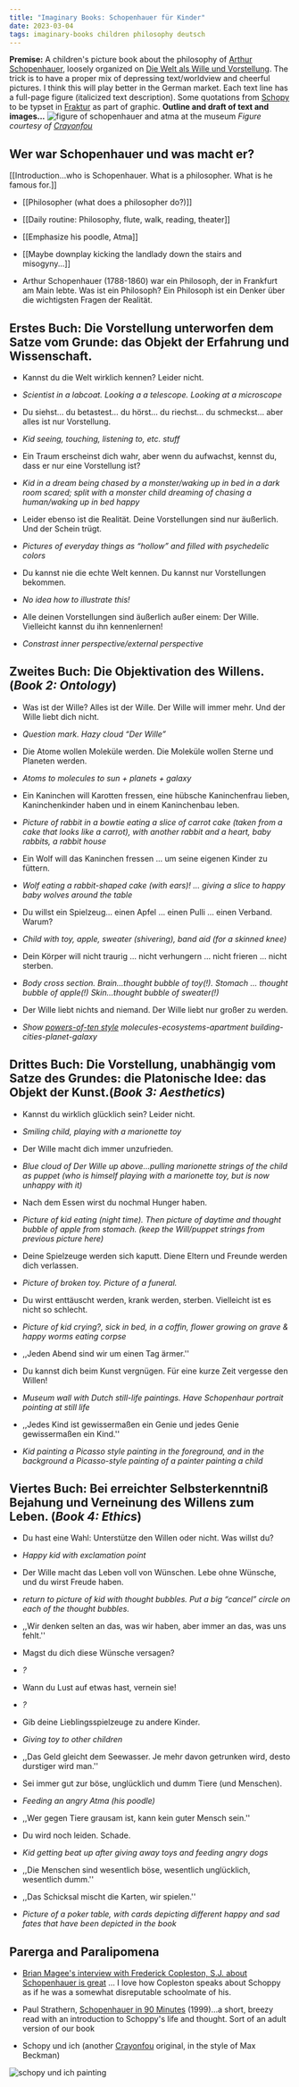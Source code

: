 ```yaml
---
title: "Imaginary Books: Schopenhauer für Kinder"
date: 2023-03-04
tags: imaginary-books children philosophy deutsch
---
```


**Premise:** A children's picture book about the philosophy of [Arthur Schopenhauer](https://en.wikipedia.org/wiki/Arthur_Schopenhauer), loosely organized on [Die Welt als Wille und Vorstellung](https://en.wikipedia.org/wiki/The_World_as_Will_and_Representation). The trick is to have a proper mix of depressing text/worldview and cheerful pictures.  I think this will play better in the German market.  Each text line has a full-page figure (italicized text description).  Some quotations from [Schopy](https://en.wikipedia.org/wiki/Arthur_Schopenhauer) to be typset in [Fraktur](https://en.wikipedia.org/wiki/Fraktur) as part of graphic.  **Outline and draft of text and images...** 
![figure of schopenhauer and atma at the museum](/blog/images/2023/3/4/schopy_fig1.jpg)
*Figure courtesy of [Crayonfou](https://crayonfou.com)*

## Wer war Schopenhauer und was macht er?

[[Introduction…who is Schopenhauer.  What is a philosopher.  What is he famous for.]]


- [[Philosopher (what does a philosopher do?)]]
- [[Daily routine: Philosophy, flute, walk, reading, theater]]
- [[Emphasize his poodle, Atma]]
- [[Maybe downplay kicking the landlady down the stairs and misogyny...]]

- Arthur Schopenhauer (1788-1860) war ein Philosoph, der in Frankfurt am Main lebte. Was ist ein Philosoph? Ein Philosoph ist ein Denker über die wichtigsten Fragen der Realität.

## Erstes Buch:  Die Vorstellung unterworfen dem Satze vom Grunde: das Objekt der Erfahrung und Wissenschaft. 

- Kannst du die Welt wirklich kennen?  Leider nicht.
- *Scientist in a labcoat.  Looking a a telescope.  Looking at a microscope*

- Du siehst… du betastest… du hörst… du riechst… du schmeckst… aber alles ist nur Vorstellung.  
- *Kid seeing, touching, listening to, etc. stuff*

- Ein Traum erscheinst dich wahr, aber wenn du aufwachst, kennst du, dass er nur eine Vorstellung ist?
- *Kid in a dream being chased by a monster/waking up in bed in a dark room scared; split with a monster child dreaming of chasing a human/waking up in bed happy*

- Leider ebenso ist die Realität.  Deine Vorstellungen sind nur äußerlich.  Und der Schein trügt.  
- *Pictures of everyday things as “hollow” and filled with psychedelic colors*

- Du kannst nie die echte Welt kennen.  Du kannst nur Vorstellungen bekommen.  
- *No idea how to illustrate this!* 

- Alle deinen Vorstellungen sind äußerlich außer einem:  Der Wille.  Vielleicht kannst du ihn kennenlernen!
- *Constrast inner perspective/external perspective*


## Zweites Buch:  Die Objektivation des Willens. (*Book 2: Ontology*)

- Was ist der Wille? Alles ist der Wille. Der Wille will immer mehr. Und der Wille liebt dich nicht.
- *Question mark.  Hazy cloud “Der Wille”*

- Die Atome wollen Moleküle werden. Die Moleküle wollen Sterne und Planeten werden.
- *Atoms to molecules to sun + planets + galaxy*

- Ein Kaninchen will Karotten fressen, eine hübsche Kaninchenfrau lieben, Kaninchenkinder haben und in einem Kaninchenbau leben.
- *Picture of rabbit in a bowtie eating a slice of carrot cake (taken from a cake that looks like a carrot), with another rabbit and a heart,  baby rabbits,  a rabbit house*

- Ein Wolf will das Kaninchen fressen ... um seine eigenen Kinder zu füttern.
- *Wolf eating a rabbit-shaped cake (with ears)! … giving a slice to happy baby wolves around the table*

- Du willst ein Spielzeug… einen Apfel …  einen Pulli … einen Verband.  Warum?   
- *Child with toy, apple, sweater (shivering), band aid (for a skinned knee)*

- Dein Körper will nicht traurig … nicht verhungern … nicht frieren … nicht sterben.
- *Body cross section.  Brain…thought bubble of toy(!).  Stomach … thought bubble of apple(!)  Skin…thought bubble of sweater(!)*

- Der Wille liebt nichts and niemand.  Der Wille liebt nur großer zu werden.  
- *Show [powers-of-ten style](https://en.wikipedia.org/wiki/Powers_of_Ten_(film)) molecules-ecosystems-apartment building-cities-planet-galaxy*


## Drittes Buch:  Die Vorstellung, unabhängig vom Satze des Grundes: die Platonische Idee: das Objekt der Kunst.(*Book 3: Aesthetics*)

- Kannst du wirklich glücklich sein?  Leider nicht.  
- *Smiling child, playing with a marionette toy*

- Der Wille macht dich immer unzufrieden.
- *Blue cloud of Der Wille up above…pulling marionette strings of the child as puppet (who is himself playing with a marionette toy, but is now unhappy with it)*

- Nach dem Essen wirst du nochmal Hunger haben.
- *Picture of kid eating (night time).  Then picture of daytime and thought bubble of apple from stomach. (keep the Will/puppet strings from previous picture here)*

- Deine Spielzeuge werden sich kaputt.  Diene Eltern und Freunde werden dich verlassen.
- *Picture of broken toy.  Picture of a funeral.*

- Du wirst enttäuscht werden, krank werden, sterben. Vielleicht ist es nicht so schlecht.
- *Picture of kid crying?, sick in bed, in a coffin, flower growing on grave & happy worms eating corpse*
- ,,Jeden Abend sind wir um einen Tag ärmer.''

- Du kannst dich beim Kunst vergnügen.  Für eine kurze Zeit vergesse den Willen!
- *Museum wall with Dutch still-life paintings.  Have Schopenhaur portrait pointing at still life*
- ,,Jedes Kind ist gewissermaßen ein Genie und jedes Genie gewissermaßen ein Kind.''
- *Kid painting a Picasso style painting in the foreground, and in the background a Picasso-style painting of a painter painting a child*


## Viertes Buch:  Bei erreichter Selbsterkenntniß Bejahung und Verneinung des Willens zum Leben. (*Book 4: Ethics*)

- Du hast eine Wahl: Unterstütze den Willen oder nicht.  Was willst du?
- *Happy kid with exclamation point*

- Der Wille macht das Leben voll von Wünschen. Lebe ohne Wünsche, und du wirst Freude haben.
- *return to picture of kid with thought bubbles.  Put a big “cancel” circle on each of the thought bubbles.*
- ,,Wir denken selten an das, was wir haben, aber immer an das, was uns fehlt.''

- Magst du dich diese Wünsche versagen?
- *?*

- Wann du Lust auf etwas hast, vernein sie!
- *?*

- Gib deine Lieblingsspielzeuge zu andere Kinder.  
- *Giving toy to other children*
- ,,Das Geld gleicht dem Seewasser. Je mehr davon getrunken wird, desto durstiger wird man.'' 

- Sei immer gut zur böse, unglücklich und dumm Tiere (und Menschen).
- *Feeding an angry Atma (his poodle)*
- ,,Wer gegen Tiere grausam ist, kann kein guter Mensch sein.''

- Du wird noch leiden.  Schade.  
- *Kid getting beat up  after giving away toys and feeding angry dogs*
- ,,Die Menschen sind wesentlich böse, wesentlich unglücklich, wesentlich dumm.''

- ,,Das Schicksal mischt die Karten, wir spielen.''
- *Picture of a poker table, with cards depicting different happy and sad fates that have been depicted in the book*

## Parerga and Paralipomena 

- [Brian Magee's interview with Frederick Copleston, S.J. about Schopenhauer is great](https://www.youtube.com/watch?v=Oef8CBoKRds) ... I love how Copleston speaks about Schoppy as if he was a somewhat disreputable schoolmate of his.

- Paul Strathern, [Schopenhauer in 90 Minutes](https://amzn.to/46O3PyB) (1999)...a short, breezy read with an introduction to Schoppy's life and thought. Sort of an adult version of our book

- Schopy und ich (another [Crayonfou](https://crayonfou.com) original, in the style of Max Beckman)

![schopy und ich painting](/blog/images/2023/3/4/schopy_und_ich.jpg)

